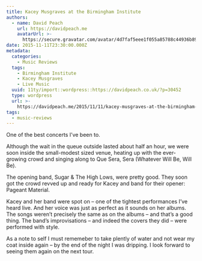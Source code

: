 ```yaml
---
title: Kacey Musgraves at the Birmingham Institute
authors:
  - name: David Peach
    url: https://davidpeach.me
    avatarUrl: >-
      https://secure.gravatar.com/avatar/4d7faf5eee1f055a85788c44936b8995eaab6dfb004e7854ec747ccb272e91ee?s=96&d=mm&r=g
date: 2015-11-11T23:30:00.000Z
metadata:
  categories:
    - Music Reviews
  tags:
    - Birmingham Institute
    - Kacey Musgraves
    - Live Music
  uuid: 11ty/import::wordpress::https://davidpeach.co.uk/?p=30452
  type: wordpress
  url: >-
    https://davidpeach.me/2015/11/11/kacey-musgraves-at-the-birmingham-institute/
tags:
  - music-reviews
---
```

One of the best concerts I’ve been to.

Although the wait in the queue outside lasted about half an hour, we were soon inside the small-modest sized venue, heating up with the ever-growing crowd and singing along to Que Sera, Sera (Whatever Will Be, Will Be).

The opening band, Sugar & The High Lows, were pretty good. They soon got the crowd revved up and ready for Kacey and band for their opener: Pageant Material.

Kacey and her band were spot on – one of the tightest performances I’ve heard live. And her voice was just as perfect as it sounds on her albums. The songs weren’t precisely the same as on the albums – and that’s a good thing. The band’s improvisations – and indeed the covers they did – were performed with style.

As a note to self I must rememeber to take plently of water and not wear my coat inside again – by the end of the night I was dripping. I look forward to seeing them again on the next tour.